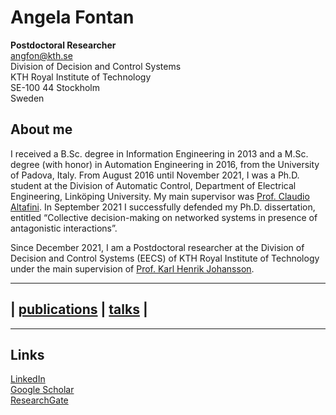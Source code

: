 # Angela Fontan

**Postdoctoral Researcher**\
angfon@kth.se\
Division of Decision and Control Systems\
KTH Royal Institute of Technology\
SE-100 44 Stockholm\
Sweden

## About me ##
I received a B.Sc. degree in Information Engineering in 2013 and a M.Sc. degree (with honor) in Automation Engineering in 2016, from the University of Padova, Italy. From August 2016 until November 2021, I was a Ph.D. student at the Division of Automatic Control, Department of Electrical Engineering, Linköping University. My main supervisor was [Prof. Claudio Altafini](https://users.isy.liu.se/en/rt/claal20/). In September 2021 I successfully defended my Ph.D.  dissertation, entitled “Collective decision-making on networked systems in presence of antagonistic interactions”.

Since December 2021, I am a Postdoctoral researcher at the Division of Decision and Control Systems (EECS) of KTH Royal Institute of Technology under the main supervision of [Prof. Karl Henrik Johansson](https://people.kth.se/~kallej/).

---
## | [publications](https://github.com/FontanAngela/Profile/blob/main/publications.md) | [talks](https://github.com/FontanAngela/Profile/blob/main/talks.md) |

---

## Links ##
[LinkedIn](https://www.linkedin.com/in/angelafontan/)\
[Google Scholar](https://scholar.google.ca/citations?user=zoh-5V8AAAAJ&amp;hl=en)\
[ResearchGate](https://www.researchgate.net/profile/Angela-Fontan)